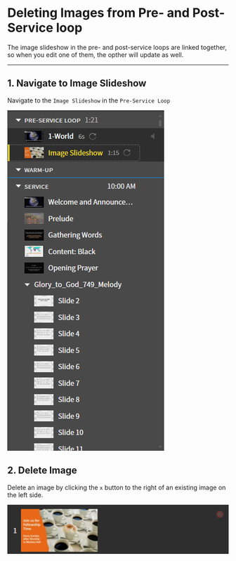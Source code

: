 # Deleting Images from Pre- and Post-Service loop

The image slideshow in the pre- and post-service loops are linked together, so when you edit one of them, the opther will update as well.

---

## 1. Navigate to Image Slideshow
 Navigate to the ```Image Slideshow``` in the ```Pre-Service Loop```
  
 ![Pre-Service Loop](../assets/images/image_content/loopimage.png)

## 2. Delete Image
 Delete an image by clicking the ```x``` button to the right of an existing image on the left side.

 ![Choose Image](../assets/images/image_content/deleteimage.png)